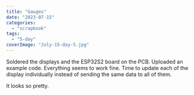 ```yaml
---
title: "Gauges"
date: "2023-07-15"
categories: 
  - "scrapbook"
tags: 
  - "5-day"
coverImage: "July-15-day-5.jpg"
---
```

<!--more-->

Soldered the displays and the ESP32S2 board on the PCB. Uploaded an example code. Everything seems to work fine. Time to update each of the display individually instead of sending the same data to all of them.

It looks so pretty.
